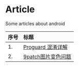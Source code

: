 # Article
Some articles about android

| 序号     | 标题     |
| :------------- | :------------- |
| 1.       |  [Proguard 混淆详解](posts/proguard.md)
| 2.       |  [9patch图片变色问题](posts/9patch_problem.md)

